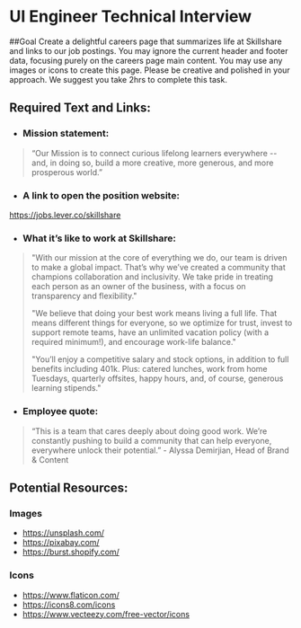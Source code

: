 # UI Engineer Technical Interview
##Goal 
Create a delightful careers page that summarizes life at Skillshare and links to our job postings. You may ignore the current header and footer data, focusing purely on the careers page main content. You may use any images or icons to create this page. Please be creative and polished in your approach. We suggest you take 2hrs to complete this task. 

## Required Text and Links:
* ### Mission statement: <br />
>“Our Mission is to connect curious lifelong learners everywhere -- and, in doing so, build a more creative, more generous, and more prosperous world.”
* ### A link to open the position website: <br />
<https://jobs.lever.co/skillshare>
* ### What it’s like to work at Skillshare: <br />
><p>"With our mission at the core of everything we do, our team is driven to make a global impact. That’s why we’ve created a community that champions collaboration and inclusivity. We take pride in treating each person as an owner of the business, with a focus on transparency and flexibility."</p>
><p>"We believe that doing your best work means living a full life. That means different things for everyone, so we optimize for trust, invest to support remote teams, have an unlimited vacation policy (with a required minimum!), and encourage work-life balance."</p>
><p>"You’ll enjoy a competitive salary and stock options, in addition to full benefits including 401k. Plus: catered lunches, work from home Tuesdays, quarterly offsites, happy hours, and, of course, generous learning stipends."</p>
* ### Employee quote: <br />
><p>“This is a team that cares deeply about doing good work. We’re constantly pushing to build a community that can help everyone, everywhere unlock their potential.” - Alyssa Demirjian, Head of Brand & Content </p>

## Potential Resources:
### Images
* <https://unsplash.com/>
* <https://pixabay.com/>
* <https://burst.shopify.com/>

### Icons
* <https://www.flaticon.com/>
* <https://icons8.com/icons>
* <https://www.vecteezy.com/free-vector/icons>

